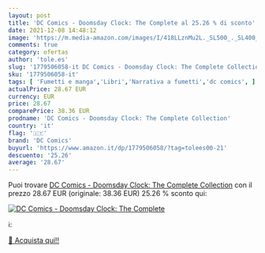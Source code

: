 ```yaml
---
layout: post
title: 'DC Comics - Doomsday Clock: The Complete al 25.26 % di sconto'
date: 2021-12-08 14:48:12
image: 'https://m.media-amazon.com/images/I/418LLznMu2L._SL500_._SL400_.jpg'
comments: true
category: ofertas
author: 'tole.es'
slug: '1779506058-it DC Comics - Doomsday Clock: The Complete Collection'
sku: '1779506058-it'
tags: [ 'Fumetti e manga','Libri','Narrativa a fumetti','dc comics', ]
actualPrice: 28.67 EUR
currency: EUR
price: 28.67
comparePrice: 38.36 EUR
prodname: 'DC Comics - Doomsday Clock: The Complete Collection'
country: 'it'
flag: '🇮🇹'
brand: 'DC Comics'
buyurl: 'https://www.amazon.it/dp/1779506058/?tag=tolees00-21'
descuento: '25.26'
average: '28.67'
---
```


Puoi trovare [DC Comics - Doomsday Clock: The Complete Collection](https://www.amazon.it/dp/1779506058/?tag=tolees00-21) con il prezzo 28.67 EUR (originale: 38.36 EUR) 25.26 % sconto qui:

[![DC Comics - Doomsday Clock: The Complete](https://m.media-amazon.com/images/I/418LLznMu2L._SL500_._SL400_.jpg)](https://www.amazon.it/dp/1779506058/?tag=tolees00-21)

ℹ️:


[🛒 Acquista qui!!](https://www.amazon.it/dp/1779506058/?tag=tolees00-21)
